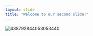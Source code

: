 ```yaml
---
layout: slide
title: "Welcome to our second slide!"
---
```

![438792844053053440](https://user-images.githubusercontent.com/79316353/179905027-9b37b070-5716-4198-bc62-12851e83b87d.png)
